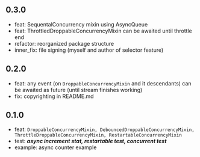 ## 0.3.0
* feat: SequentalConcurrency mixin using AsyncQueue
* feat: ThrottledDroppableConcurrencyMixin can be awaited until throttle end
* refactor: reorganized package structure
* inner_fix: file signing (myself and author of selector feature)

## 0.2.0

* feat: any event (on ```DroppableConcurrencyMixin``` and it descendants) can be awaited as future (until stream finishes working)
* fix: copyrighting in README.md

## 0.1.0

* feat: ```DroppableConcurrencyMixin, DebouncedDroppableConcurrencyMixin, ThrottleDroppableConcurrencyMixin, RestartableConcurrencyMixin```
* test: ***async increment stat, restartable test, concurrent test***
* example: async counter example
